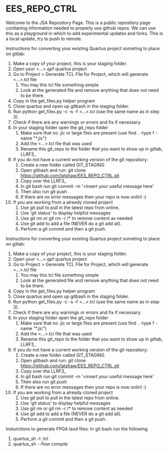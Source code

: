 # EES_REPO_CTRL
Welcome to the JSA Repository Page. This is a public repository page contianing information needed to properly use github repos. We can use this as a playground in which to add experimental updates and forks. 
This is a local update, try to push to remote.

Instructions for converting your existing Quartus project someting to place on gitlab:


1. Make a copy of your project, this is your staging folder.
2. Open your <...>.qpf quartus project
3. Go to Project > Generate TCL File for Project, which will generate <...>.tcl file 
	1. You may this tcl file something simple
	2. Look at the generated file and remove anything that does not need to be there.
4. Copy in the get_files.py helper program
5. Close quartus and open up gitbash in the staging folder.  
6. Run python get_files.py -c -s -f <...>.tcl (use the same name as in step 3).
7. Check if there are any warnings or errors and fix if necessary.
8. In your staging folder open the git_repo folder
	1. Make sure that no .jic or large files are present (use find . -type f -name "*.jic")
	2. Add the <...>.tcl file that was used
	3. Rename this git_repo to the folder that you want to show up in gitlab, LLRF3_<system>
9. If you do not have a current working version of the git repository:
	1. Create a new folder called GIT_STAGING
	2. Open gitbash and run: git clone https://github.com/latshaw/EES_REPO_CTRL.git
	3. Copy over the LLRF3_<system>
	4. In git bash run git commit -m '<insert your useful message here'
	5. Then also run git push
	6. If there are no error messages then your repo is now onlin! :)
10. If you are working from a already cloned project
	1. Use git pull to pull in the latest repo from online.
	2. Use 'git status' to display helpful messages
	3. Use git rm <file> or git rm -r <folder>/* to remove content as needed
	4. Use git add <file> to add a file (NEVER do a git add all).
	5. Perform a git commit and then a git push.

Instructions for converting your existing Quartus project someting to place on gitlab:


1. Make a copy of your project, this is your staging folder.
2. Open your <...>.qpf quartus project
3. Go to Project > Generate TCL File for Project, which will generate <...>.tcl file 
	1. You may this tcl file something simple
	2. Look at the generated file and remove anything that does not need to be there.
4. Copy in the get_files.py helper program
5. Close quartus and open up gitbash in the staging folder.  
6. Run python get_files.py -c -s -f <...>.tcl (use the same name as in step 3).
7. Check if there are any warnings or errors and fix if necessary.
8. In your staging folder open the git_repo folder
	1. Make sure that no .jic or large files are present (use find . -type f -name "*.jic")
	2. Add the <...>.tcl file that was used
	3. Rename this git_repo to the folder that you want to show up in gitlab, LLRF3_<system>
9. If you do not have a current working version of the git repository:
	1. Create a new folder called GIT_STAGING
	2. Open gitbash and run: git clone https://github.com/latshaw/EES_REPO_CTRL.git
	3. Copy over the LLRF3_<system>
	4. In git bash run git commit -m '<insert your useful message here'
	5. Then also run git push
	6. If there are no error messages then your repo is now onlin! :)
10. If you are working from a already cloned project
	1. Use git pull to pull in the latest repo from online.
	2. Use 'git status' to display helpful messages
	3. Use git rm <file> or git rm -r <folder>/* to remove content as needed
	4. Use git add <file> to add a file (NEVER do a git add all).
	5. Perform a git commit and then a git push.


Insturctions to generate FPGA laod files:
In git bash run the following

1. quartus_sh -t <name>.tcl
2. quartus_sh --flow compile <project name called out in TCL>